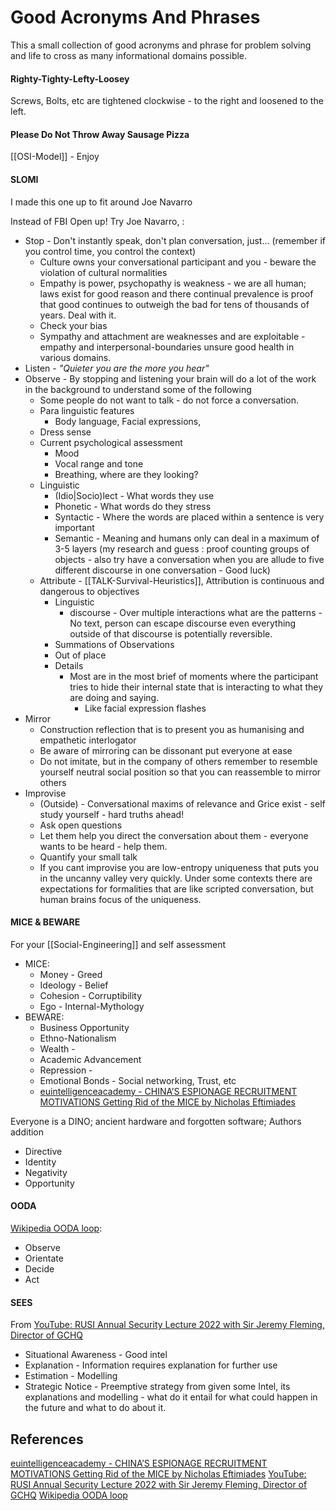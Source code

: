 # Good Acronyms And Phrases

This a small collection of good acronyms and phrase for problem solving and life to cross as many informational domains possible. 

#### Righty-Tighty-Lefty-Loosey

Screws, Bolts, etc are tightened clockwise - to the right and loosened to the left.

#### Please Do Not Throw Away Sausage Pizza

[[OSI-Model]] - Enjoy

#### SLOMI

I made this one up to fit around Joe Navarro 

Instead of FBI Open up! Try Joe Navarro, :
- Stop - Don't instantly speak, don't plan conversation, just... (remember if you control time, you control the context)
	- Culture owns your conversational participant and you - beware the violation of cultural normalities   
	- Empathy is power, psychopathy is weakness - we are all human; laws exist for good reason and there continual prevalence is proof that good continues to outweigh the bad for tens of thousands of years. Deal with it.
	- Check your bias 
	- Sympathy and attachment are weaknesses  and are exploitable - empathy and interpersonal-boundaries unsure good health in various domains.
- Listen - *"Quieter you are the more you hear"*
- Observe - By stopping and listening your brain will do a lot of the work in the background to understand some of the following
	- Some people do not want to talk - do not force a conversation.
	- Para linguistic features
		- Body language, Facial expressions,
	- Dress sense
	- Current psychological assessment 
		- Mood 
		- Vocal range and tone
		- Breathing, where are they looking?
	- Linguistic
		- (Idio|Socio)lect - What words they use
		- Phonetic - What words do they stress
		- Syntactic - Where the words are placed within a sentence is very important
		- Semantic - Meaning and humans only can deal in a maximum of 3-5 layers (my research and guess : proof counting groups of objects - also try have a conversation when you are allude to five different discourse in one conversation - Good luck)   
	- Attribute - [[TALK-Survival-Heuristics]], Attribution is continuous and dangerous to objectives  
		- Linguistic
			- discourse - Over multiple interactions what are the patterns - No text, person can escape discourse even everything outside of that discourse is potentially reversible. 
		- Summations of Observations
		- Out of place
		- Details 
			- Most are in the most brief of moments where the participant tries to hide their internal state that is interacting to what they are doing and saying.
				- Like facial expression flashes
- Mirror 
	- Construction reflection that is to present you as humanising and empathetic interlogator
	- Be aware of mirroring can be dissonant put everyone at ease
	- Do not imitate, but in the company of others remember to resemble yourself neutral social position so that you can reassemble to mirror others 
- Improvise
	- (Outside) - Conversational maxims of relevance and Grice exist - self study yourself - hard truths ahead!  
	- Ask open questions
	- Let them help you direct the conversation about them - everyone wants to be heard - help them.
	- Quantify your small talk 
	- If you cant improvise you are low-entropy uniqueness that puts you in the uncanny valley very quickly. Under some contexts there are expectations for formalities that are like scripted conversation, but human brains focus of the uniqueness.


#### MICE & BEWARE

For your [[Social-Engineering]] and self assessment
- MICE:
	- Money - Greed
	- Ideology - Belief
	- Cohesion - Corruptibility 
	- Ego - Internal-Mythology
- BEWARE: 
	- Business Opportunity
	- Ethno-Nationalism
	- Wealth - 
	- Academic Advancement
	- Repression - 
	- Emotional Bonds - Social networking, Trust, etc 
	- [euintelligenceacademy - CHINA’S ESPIONAGE RECRUITMENT MOTIVATIONS Getting Rid of the MICE by Nicholas Eftimiades](https://www.euintelligenceacademy.eu/sites/eia/files/2023%201204%20EIA%20Paper%205.pdf)


Everyone is a DINO; ancient hardware and forgotten software; Authors addition
- Directive
- Identity
- Negativity
- Opportunity 

#### OODA

[Wikipedia OODA loop](https://en.wikipedia.org/wiki/OODA_loop):
- Observe
- Orientate
- Decide
- Act

#### SEES 

From [YouTube: RUSI Annual Security Lecture 2022 with Sir Jeremy Fleming, Director of GCHQ](https://www.youtube.com/watch?v=tp67D9WKpgE)
- Situational Awareness - Good intel 
- Explanation - Information requires explanation for further use 
- Estimation - Modelling 
- Strategic Notice - Preemptive strategy from given some Intel, its explanations and modelling - what do it entail for what could happen in the future and what to do about it.

## References

 [euintelligenceacademy - CHINA’S ESPIONAGE RECRUITMENT MOTIVATIONS Getting Rid of the MICE by Nicholas Eftimiades](https://www.euintelligenceacademy.eu/sites/eia/files/2023%201204%20EIA%20Paper%205.pdf)
 [YouTube: RUSI Annual Security Lecture 2022 with Sir Jeremy Fleming, Director of GCHQ](https://www.youtube.com/watch?v=tp67D9WKpgE)
 [Wikipedia OODA loop](https://en.wikipedia.org/wiki/OODA_loop)